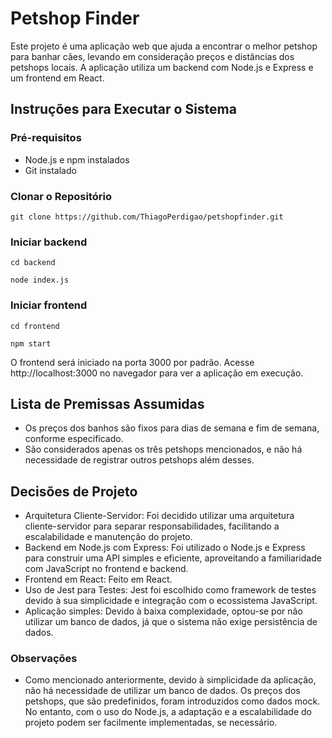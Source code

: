 # Petshop Finder

Este projeto é uma aplicação web que ajuda a encontrar o melhor petshop para banhar cães, levando em consideração preços e distâncias dos petshops locais. A aplicação utiliza um backend com Node.js e Express e um frontend em React.

## Instruções para Executar o Sistema

### Pré-requisitos

* Node.js e npm instalados
* Git instalado

### Clonar o Repositório

```
git clone https://github.com/ThiagoPerdigao/petshopfinder.git
```

### Iniciar backend

```
cd backend
```

```
node index.js
```

### Iniciar frontend

```
cd frontend
```

```
npm start
```

O frontend será iniciado na porta 3000 por padrão. Acesse http://localhost:3000 no navegador para ver a aplicação em execução.

## Lista de Premissas Assumidas

* Os preços dos banhos são fixos para dias de semana e fim de semana, conforme especificado.
* São considerados apenas os três petshops mencionados, e não há necessidade de registrar outros petshops além desses.

## Decisões de Projeto

* Arquitetura Cliente-Servidor: Foi decidido utilizar uma arquitetura cliente-servidor para separar responsabilidades, facilitando a escalabilidade e manutenção do projeto.
* Backend em Node.js com Express: Foi utilizado o Node.js e Express para construir uma API simples e eficiente, aproveitando a familiaridade com JavaScript no frontend e backend.
* Frontend em React: Feito em React.
* Uso de Jest para Testes: Jest foi escolhido como framework de testes devido à sua simplicidade e integração com o ecossistema JavaScript.
* Aplicação simples: Devido à baixa complexidade, optou-se por não utilizar um banco de dados, já que o sistema não exige persistência de dados.

### Observações

* Como mencionado anteriormente, devido à simplicidade da aplicação, não há necessidade de utilizar um banco de dados. Os preços dos petshops, que são predefinidos, foram introduzidos como dados mock. No entanto, com o uso do Node.js, a adaptação e a escalabilidade do projeto podem ser facilmente implementadas, se necessário.
